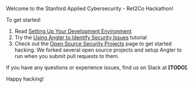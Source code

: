 Welcome to the Stanford Applied Cybersecurity - Ret2Co Hackathon!

To get started:

1. Read [Setting Up Your Development Environment](https://github.com/returntocorp-hackathon/hackathon002/wiki/Setting-Up-Your-Development-Environment)
2. Try the [Using Angler to Identify Security Issues](https://github.com/returntocorp-hackathon/hackathon002/wiki/Using-Angler-to-Identify-Security-Issues) tutorial
3. Check out the [Open Source Security Projects](https://github.com/returntocorp-hackathon/hackathon002/wiki/Open-Source-Security-Projects) page to get started hacking. We forked several open source projects and setup Angler to run when you submit pull requests to them.

If you have any questions or experience issues, find us on Slack at **[TODO]**.

Happy hacking!